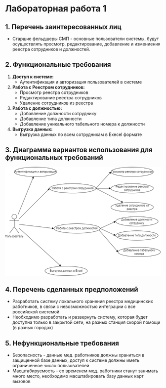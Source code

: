 # Лабораторная работа 1 

## 1. Перечень заинтересованных лиц
* Старшие фельдшеры СМП - основные пользователи системы, будут осуществлять просмотр, редактирование, добавление и измениения реестра сотрудников и должностей.

## 2. Функциональные требования
1. **Доступ к системе:**
    * Аутентификация и авторизация пользователей в системе
2. **Работа с Реестром сотрудников:**
    * Просмотр реестра сотрудников
    * Редактирование реестра сотрудников
    * Удаление сотрудников из реестра
3. **Работа с должностью:**
    * Добавление должности сотруднику
    * Добавление типа должности
    * Добавление уникального табельного номера к должности
4. **Выгрузка данных:**
    * Выгрузка данных по всем сотрудникам в Execel формате

## 3. Диаграмма вариантов использования для функциональных требований

![image](PAAAps.png)


## 4. Перечень сделанных предположений
* Разработать систему локального хранения реестра медицинских работников, в связи с невозможностью интеграции с все российской системой
* Необходимо разработать и развернуть систему, которая будет доступна только в закрытой сети, на разных станция скорой помощи (в разных городах)

## 5. Нефункциональные требования

* Безопасность - данные мед. работников должны храниться в защищенной базе данных, доступ к системе должны иметь ограниченное число пользователей
* Масштабируемость - со временем мед. работники станут занимать много место, необходимо масштабировать базу данных карт вызовов